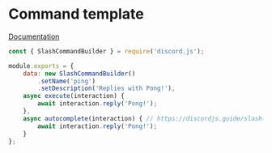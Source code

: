 # Command template
[Documentation](https://discord.js.org/#/docs/builders/main/class/SlashCommandBuilder)

```javascript
const { SlashCommandBuilder } = require('discord.js');

module.exports = {
	data: new SlashCommandBuilder()
		.setName('ping')
		.setDescription('Replies with Pong!'),
	async execute(interaction) {
		await interaction.reply('Pong!');
	},
	async autocomplete(interaction) { // https://discordjs.guide/slash-commands/autocomplete.html
		await interaction.reply('Pong!');
	}
};
```